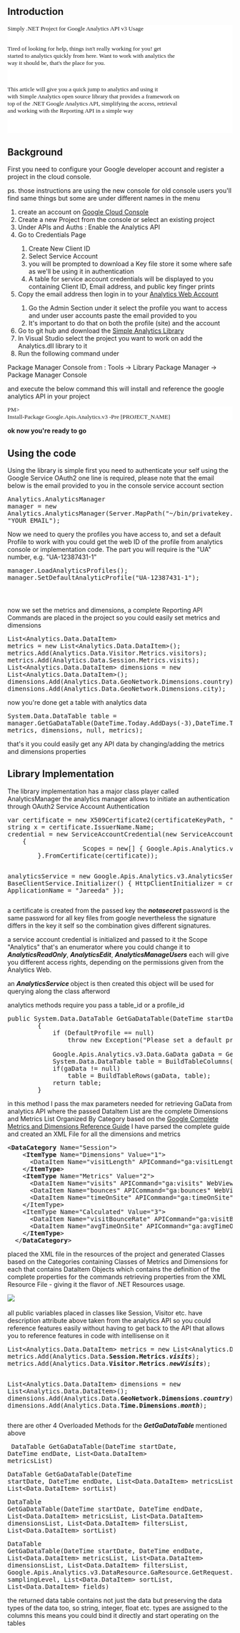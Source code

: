 
<h2>Introduction</h2><pre style="font-family: Consolas; font-size: 10pt; background-color: white;">Simply .NET Project for Google Analytics API v3 Usage
 
Tired of looking for help, things isn't really working for you! get started to analytics quickly from here.
Want to work with analytics the way it should be, that's the place for you.
 
This article will give you a quick jump to analytics and using it with Simple Analytics open source library that provides a framework on top of the .NET Google Analytics API, simplifying the access, retrieval and working with the Reporting API in a simple way 
 
</pre><h2>Background</h2><p>
        First you need to configure your Google developer account and register a project in the cloud console.</p><p>ps. those instructions are using the new console for old console users you'll find same things but some are under different names in the menu </p><ol><li> create an account on <a href="https://cloud.google.com/console/project">Google Cloud Console</a>  </li><li>Create a new Project from the console or select an existing project </li><li>Under APIs and Auths : Enable the Analytics API </li><li>Go to Credentials Page </li><ol><li>Create New Client ID </li><li>Select Service Account</li><li>you will be prompted to download a Key file store it some where safe as we'll be using it in authentication</li><li>A table for service account credentials will be displayed to you containing Client ID, Email address, and public key finger prints</li></ol><li>Copy the email address then login in to your <a href="http://www.google.com/analytics">Analytics Web Account</a> </li><ol><li> Go the Admin Section under it select the profile you want to access  and under user accounts paste the email provided to you </li><li> It's important to do that on both the profile (site) and the account  </li></ol><li>Go to git hub and download the <a href="https://github.com/rmostafa/DotNetAnalyticsAPI">Simple Analytics Library</a>  </li><li>In Visual Studio select the project you want to work on add the Analytics.dll library  to it</li><li>Run the following command under    </li></ol>Package Manager Console from : Tools -&gt; Library Package Manager -&gt; Package Manager Console <p>and execute the below command this will install and reference the google analytics API in your project </p><pre style="font-family: Consolas; font-size: 10pt; background-color: white;">PM&gt; Install-Package Google.Apis.Analytics.v3 -Pre [PROJECT_NAME] </pre><p><strong> ok now you're ready to go</strong> </p><h2>Using the code  </h2><p>
        Using the library is simple first you need to authenticate your self using the Google Service OAuth2 one line is required, please note that the email below is the email provided to you in the console service account section </p><pre lang="C#">Analytics.AnalyticsManager manager = new Analytics.AnalyticsManager(Server.MapPath(&quot;~/bin/privatekey.p12&quot;), &quot;YOUR_EMAIL&quot;); </pre><p>Now we need to query the profiles you have access to, and set a default Profile to work with you could get the web ID of the profile from analytics console or implementation code. The part you will require is the "UA" number, e.g. "UA-12387431-1"  </p>
<pre lang="C#">manager.LoadAnalyticsProfiles();
manager.SetDefaultAnalyticProfile(&quot;UA-12387431-1&quot;);
</pre>

<span style="color: black; font-family: Consolas, 'Courier New', Courier, mono; font-size: 9pt; white-space: pre;"> </span><span style="color: black; font-family: Consolas, 'Courier New', Courier, mono; font-size: 9pt; white-space: pre;"> </span> <p>now we set the metrics and dimensions, a complete Reporting API Commands are placed in the project so you could easily set  metrics and dimensions </p><pre lang="C#">List&lt;Analytics.Data.DataItem&gt; metrics = new List&lt;Analytics.Data.DataItem&gt;();
metrics.Add(Analytics.Data.Visitor.Metrics.visitors);
metrics.Add(Analytics.Data.Session.Metrics.visits);
List&lt;Analytics.Data.DataItem&gt; dimensions = new List&lt;Analytics.Data.DataItem&gt;();
dimensions.Add(Analytics.Data.GeoNetwork.Dimensions.country);
dimensions.Add(Analytics.Data.GeoNetwork.Dimensions.city);  </pre><p>now you're done get a table with analytics data  </p><pre lang="C++">System.Data.DataTable table = manager.GetGaDataTable(DateTime.Today.AddDays(-3),DateTime.Today, metrics, dimensions, null, metrics); </pre><p> that's it you could easily get any API data by changing/adding the metrics and dimensions properties </p><h2>



</h2><h2>Library Implementation </h2><p>The library implementation has a major class player called AnalyticsManager the analytics manager allows to initiate an authentication through OAuth2 Service Account Authentication</p><pre lang="C#">var certificate = new X509Certificate2(certificateKeyPath, &quot;notasecret&quot;, X509KeyStorageFlags.Exportable);
string x = certificate.IssuerName.Name;
credential = new ServiceAccountCredential(new ServiceAccountCredential.Initializer(apiEmail)
    {
                    Scopes = new[] { Google.Apis.Analytics.v3.AnalyticsService.Scope.Analytics }
        }.FromCertificate(certificate));

analyticsService = new Google.Apis.Analytics.v3.AnalyticsService(new BaseClientService.Initializer()
    {
            HttpClientInitializer = credential,
                    ApplicationName = &quot;Jareeda&quot;
        });
</pre>
<p> a certificate is created from the passed key the <strong><em>notasecret</em> </strong> password is the same password for all key files from google nevertheless the signature differs in the key it self so the combination gives different signatures.</p><p> a service account credential is initialized and passed to it the Scope &quot;Analytics&quot; that's an enumerator where you could change it to <strong><em>AnalyticsReadOnly</em></strong>, <strong><em>AnalyticsEdit</em></strong>, <strong><em>AnalyticsManageUsers</em></strong>  each will give you different access rights, depending on the permissions given from the Analytics Web.</p><p>an <em style="font-weight: bold;">AnalyticsService </em>object is then created this object will be used for querying along the class afterword</p><p>analytics methods require you pass a table_id or a profile_id</p><p><strong> </strong> </p>

<pre lang="cs">public System.Data.DataTable GetGaDataTable(DateTime startDate, DateTime endDate, List&lt;Data.<strong>DataItem</strong>&gt; metricsList, List&lt;Data.<strong>DataItem</strong>&gt; dimensionsList, List&lt;Data.<strong>DataItem</strong>&gt; filtersList, int? maxResults, Google.Apis.Analytics.v3.DataResource.GaResource.GetRequest.OutputEnum? output, Google.Apis.Analytics.v3.DataResource.GaResource.GetRequest.SamplingLevelEnum? samplingLevel, List&lt;Data.<strong>DataItem</strong>&gt; segmentList, List&lt;Data.<strong>DataItem</strong>&gt; sortList, int? startIndex, List&lt;Data.<strong>DataItem</strong>&gt; fieldsList)
        {
            if (DefaultProfile == null)
                throw new Exception(&quot;Please set a default profile first using SetDefaultAnalyticProfile method&quot;);
            
            Google.Apis.Analytics.v3.Data.GaData gaData = GetGaData(&quot;ga:&quot; + DefaultProfile.Id, startDate, endDate, Data.DataItem.GetString(metricsList), Data.DataItem.GetString(dimensionsList), Data.DataItem.GetString(filtersList), maxResults, output, samplingLevel, Data.DataItem.GetString(segmentList), Data.DataItem.GetString(sortList), startIndex, Data.DataItem.GetString(fieldsList));
            System.Data.DataTable table = BuildTableColumns(metricsList, dimensionsList);
            if(gaData != null)
                table = BuildTableRows(gaData, table);
            return table;
        }
</pre>
<p>in this method I pass the max parameters needed  for retrieving GaData from analytics API where the passed DataItem List are the complete Dimensions and Metrics List Organized By Category based on the <a href="https://developers.google.com/analytics/devguides/reporting/core/dimsmets">Google Complete Metrics and Dimensions  Reference Guide</a> I have parsed the complete guide and created an XML File for all the dimensions and metrics </p>

<pre lang="xml">&lt;<strong>DataCategory </strong>Name=&quot;Session&quot;&gt;
    &lt;<strong>ItemType </strong>Name=&quot;Dimensions&quot; Value=&quot;1&quot;&gt;
      &lt;DataItem Name=&quot;visitLength&quot; APICommand=&quot;ga:visitLength&quot; WebViewName=&quot;Visit Duration&quot; AppViewName=&quot;Session Duration&quot; DataType=&quot;STRING&quot; AllowedInSegments=&quot;True&quot;&gt;The length of a visit to your property measured in seconds and reported in second increments. The value returned is a string.&lt;/DataItem&gt;
    &lt;/<strong>ItemType</strong>&gt;
    &lt;<strong>ItemType </strong>Name=&quot;Metrics&quot; Value=&quot;2&quot;&gt;
      &lt;DataItem Name=&quot;visits&quot; APICommand=&quot;ga:visits&quot; WebViewName=&quot;Visits&quot; AppViewName=&quot;Sessions&quot; DataType=&quot;INTEGER&quot; AllowedInSegments=&quot;True&quot;&gt;Counts the total number of sessions.&lt;/DataItem&gt;
      &lt;DataItem Name=&quot;bounces&quot; APICommand=&quot;ga:bounces&quot; WebViewName=&quot;Bounces&quot; AppViewName=&quot;&quot; DataType=&quot;INTEGER&quot; AllowedInSegments=&quot;True&quot;&gt;The total number of single page (or single engagement hit) sessions for your property.&lt;/DataItem&gt;
      &lt;DataItem Name=&quot;timeOnSite&quot; APICommand=&quot;ga:timeOnSite&quot; WebViewName=&quot;Visit Duration&quot; AppViewName=&quot;Session Duration&quot; DataType=&quot;TIME&quot; AllowedInSegments=&quot;True&quot;&gt;The total duration of visitor sessions represented in total seconds.&lt;/DataItem&gt;
    &lt;/ItemType&gt;
    &lt;ItemType Name=&quot;Calculated&quot; Value=&quot;3&quot;&gt;
      &lt;DataItem Name=&quot;visitBounceRate&quot; APICommand=&quot;ga:visitBounceRate&quot; WebViewName=&quot;Bounce Rate&quot; AppViewName=&quot;&quot; DataType=&quot;PERCENT&quot; AllowedInSegments=&quot;False&quot;&gt;The percentage of single-page visits (i.e., visits in which the person left your property from the first page). (ga:bounces / ga:visits ) &lt;/DataItem&gt;
      &lt;DataItem Name=&quot;avgTimeOnSite&quot; APICommand=&quot;ga:avgTimeOnSite&quot; WebViewName=&quot;Avg. Visit Duration&quot; AppViewName=&quot;Avg. Session Duration&quot; DataType=&quot;TIME&quot; AllowedInSegments=&quot;False&quot;&gt;The average duration visitor sessions represented in total seconds. (ga:timeOnSite / ga:visits ) &lt;/DataItem&gt;
    &lt;/<strong>ItemType</strong>&gt;
  &lt;/<strong>DataCategory</strong>&gt;&nbsp;</pre>
<p>placed the XML file in the resources of the project and generated Classes based on the Categories containing Classes of Metrics  and Dimensions for each that contains DataItem Objects which contains the definition of the complete properties for the commands retrieving properties from the XML Resource File - giving it the flavor of .NET Resources usage.</p><p><img src="http://ifekra.net/analytics.jpg" style="font-size: 14px;" align="baseline" border="0" hspace="0" vspace="0" />&nbsp;</p><p>all public variables placed in classes like Session, Visitor etc. have description attribute above taken from the analytics API so you could reference features easily without having to get back to the API that allows you to reference features in code with intellisense on it</p><pre lang="C#">List&lt;Analytics.Data.DataItem&gt; metrics = new List&lt;Analytics.Data.DataItem&gt;();
metrics.Add(Analytics.Data.<strong>Session.Metrics</strong>.<strong><em>visits</em></strong>);
metrics.Add(Analytics.Data.<strong>Visitor.Metrics</strong>.<strong><em>newVisits</em></strong>);

List&lt;Analytics.Data.DataItem&gt; dimensions = new List&lt;Analytics.Data.DataItem&gt;();
dimensions.Add(Analytics.Data.<strong>GeoNetwork.Dimensions</strong>.<strong><em>country</em></strong>);
dimensions.Add(Analytics.Data.<strong>Time.Dimensions</strong>.<strong><em>month</em></strong>);&nbsp;</pre><p>there are other 4 Overloaded Methods for the <em style="font-weight: bold;">GetGaDataTable </em>mentioned above</p><pre lang="C#">&nbsp;DataTable GetGaDataTable(DateTime startDate, DateTime endDate, List&lt;Data.DataItem&gt; metricsList)</pre><pre lang="C#">DataTable GetGaDataTable(DateTime startDate, DateTime endDate, List&lt;Data.DataItem&gt; metricsList, List&lt;Data.DataItem&gt; sortList)</pre><pre lang="C#">DataTable GetGaDataTable(DateTime startDate, DateTime endDate, List&lt;Data.DataItem&gt; metricsList, List&lt;Data.DataItem&gt; dimensionsList, List&lt;Data.DataItem&gt; filtersList, List&lt;Data.DataItem&gt; sortList)</pre><pre lang="C#">DataTable GetGaDataTable(DateTime startDate, DateTime endDate, List&lt;Data.DataItem&gt; metricsList, List&lt;Data.DataItem&gt; dimensionsList, List&lt;Data.DataItem&gt; filtersList, Google.Apis.Analytics.v3.DataResource.GaResource.GetRequest.SamplingLevelEnum? samplingLevel, List&lt;Data.DataItem&gt; sortList, List&lt;Data.DataItem&gt; fields)&nbsp;</pre><p>the returned data table contains not just the data but preserving the data types of the data too, so string, integer, float etc. types are assigned to the columns this means you could bind it directly and start operating on the tables&nbsp;&nbsp;</p>


